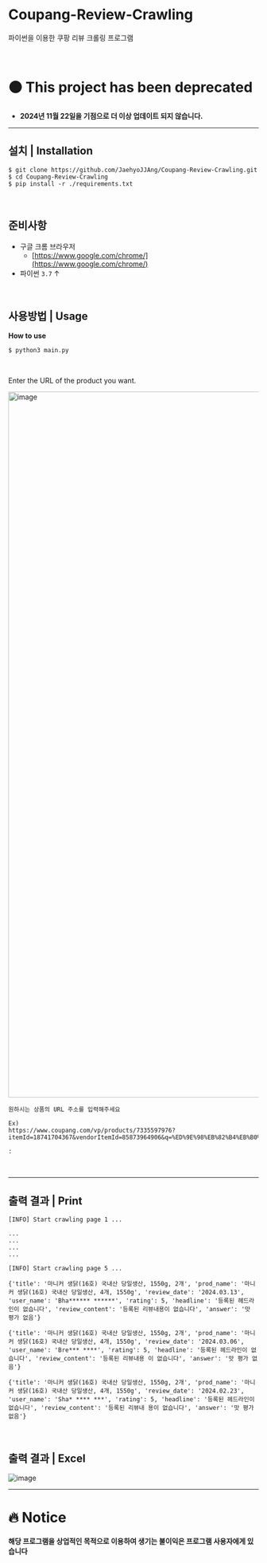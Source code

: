 # Coupang-Review-Crawling

파이썬을 이용한 쿠팡 리뷰 크롤링 프로그램


<br>

# 🟠 This project has been deprecated

- **2024년 11월 22일을 기점으로 더 이상 업데이트 되지 않습니다.**

*** 

## 설치 | Installation

```
$ git clone https://github.com/JaehyoJJAng/Coupang-Review-Crawling.git
$ cd Coupang-Review-Crawling
$ pip install -r ./requirements.txt
```

<br>

## 준비사항

- 구글 크롬 브라우저
  - [https://www.google.com/chrome/](https://www.google.com/chrome/)
- 파이썬 `3.7` ↑

<br>

## 사용방법 | Usage

**How to use**  
```
$ python3 main.py
```

<br>

Enter the URL of the product you want.

<img width="1417" alt="image" src="https://user-images.githubusercontent.com/91415701/197674856-31baa0b0-90b6-4cf9-9f3b-d5039ddc62ca.png">  

```shell
원하시는 상품의 URL 주소를 입력해주세요

Ex)
https://www.coupang.com/vp/products/7335597976?itemId=18741704367&vendorItemId=85873964906&q=%ED%9E%98%EB%82%B4%EB%B0%94+%EC%B4%88%EC%BD%94+%EC%8A%A4%EB%8B%88%EC%BB%A4%EC%A6%88&itemsCount=36&searchId=0c5c84d537bc41d1885266961d853179&rank=2&isAddedCart=

:
```

<br>

***

## 출력 결과 | Print

```
[INFO] Start crawling page 1 ...

...
...
...
...

[INFO] Start crawling page 5 ...

{'title': '마니커 생닭(16호) 국내산 당일생산, 1550g, 2개', 'prod_name': '마니커 생닭(16호) 국내산 당일생산, 4개, 1550g', 'review_date': '2024.03.13', 'user_name': 'Bha****** ******', 'rating': 5, 'headline': '등록된 헤드라인이 없습니다', 'review_content': '등록된 리뷰내용이 없습니다', 'answer': '맛 평가 없음'}

{'title': '마니커 생닭(16호) 국내산 당일생산, 1550g, 2개', 'prod_name': '마니커 생닭(16호) 국내산 당일생산, 4개, 1550g', 'review_date': '2024.03.06', 'user_name': 'Bre*** ****', 'rating': 5, 'headline': '등록된 헤드라인이 없습니다', 'review_content': '등록된 리뷰내용 이 없습니다', 'answer': '맛 평가 없음'}

{'title': '마니커 생닭(16호) 국내산 당일생산, 1550g, 2개', 'prod_name': '마니커 생닭(16호) 국내산 당일생산, 4개, 1550g', 'review_date': '2024.02.23', 'user_name': 'Sha* **** ***', 'rating': 5, 'headline': '등록된 헤드라인이 없습니다', 'review_content': '등록된 리뷰내 용이 없습니다', 'answer': '맛 평가 없음'}
```

<br>

## 출력 결과 | Excel

![image](https://github.com/JaehyoJJAng/githubio.comment/assets/91415701/050415c6-2320-4d01-8d34-abb5358a314c)

***

# 🔥 Notice

**해당 프로그램을 상업적인 목적으로 이용하여 생기는 불이익은 프로그램 사용자에게 있습니다**